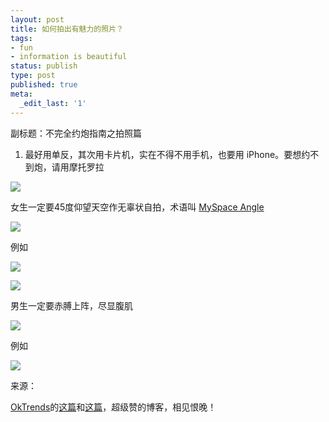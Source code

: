 ```yaml
---
layout: post
title: 如何拍出有魅力的照片？
tags:
- fun
- information is beautiful
status: publish
type: post
published: true
meta:
  _edit_last: '1'
---
```

副标题：不完全约炮指南之拍照篇

1. 最好用单反，其次用卡片机，实在不得不用手机，也要用 iPhone。要想约不到炮，请用摩托罗拉

![](https://dl.dropboxusercontent.com/u/308058/blogimages/2013/01/PerformanceByCameraModel.png)

女生一定要45度仰望天空作无辜状自拍，术语叫 [MySpace Angle](http://www.urbandictionary.com/define.php?term=myspace%20angle)

![](https://dl.dropboxusercontent.com/u/308058/blogimages/2013/01/female_photo_contexts2.png)

例如

![](https://dl.dropboxusercontent.com/u/308058/blogimages/2013/01/myspace1.png)

![](https://dl.dropboxusercontent.com/u/308058/blogimages/2013/01/myspace2.png)

男生一定要赤膊上阵，尽显腹肌

![](https://dl.dropboxusercontent.com/u/308058/blogimages/2013/01/male_photo_contexts2.png)

例如

![](https://dl.dropboxusercontent.com/u/308058/blogimages/2013/01/abs_example.png)

来源：

[OkTrends](http://blog.okcupid.com/)的[这篇](http://blog.okcupid.com/index.php/dont-be-ugly-by-accident)和[这篇](http://blog.okcupid.com/index.php/the-4-big-myths-of-profile-pictures/)，超级赞的博客，相见恨晚！
